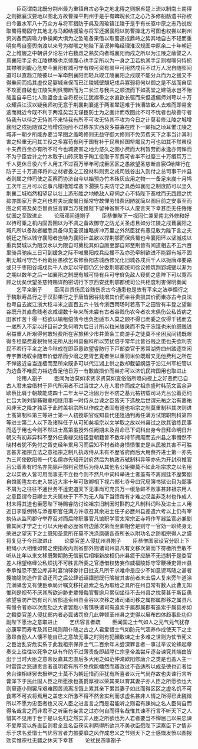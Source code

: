 <!-- { "loadSidebar": true } -->
　　臣窃谓南北既分荆州最为重镇自古必争之地北得之则据呉楚上流以制南土南得之则据襄汉要地以图北方故曹操平荆州于是乎有睥睨长江之心乃多修船舫遗书孙权曰今置水军八十万众方与将军猎防于呉及周瑜镇江陵于是乎有长驱中原之志乃说权取蜀得蜀固守其地北与马超结援瑜与将军还据襄阳以防曹操北方可图也权尝以荆州资刘备而周瑜力争操闻大惧为之坠笔备果借以取蜀遂成鼎峙之势其地自古不轻而重明矣粤自銮舆南渡以来号为襟喉之地陛下圣谟神略经理淮汉规图中原余二十年朝廷之上帷幄之中朝讲夕论左计右数虑之熟矣向者城襄阳而戍之所以为江陵之蔽譬之人焉襄阳手足也江陵襟喉也京师腹心也手足所以为一身之卫若执其手足则襟喉何恃扼其襟喉则腹心危矣今襄阳有城可守有粮可资有噐甲可用然戍兵不过万人况自随郢间道可以直趋江陵彼以一军牵制襄阳而轻兵取江陵襄阳之戍既不能分兵而为之援又不得乗间而捣其虚仅足婴城自保而已江陵城壁頽圮戍兵寡弱将何以御之是不战而自屈不攻而自破也江陵失利呉蜀断而为二长江与我共之顺流而下如髙堂之建瓴水岂不殆哉盖自辛巳北人败盟金主自将视长江犹襟帯之水直欲长驱而来但遣偏师刘萼以十万众耀兵江汉以疑我师初无意于荆襄荆襄逺于两淮辇运难于转漕故敌人去难而即易舍逺而就近今既不利于两淮矣岂无谋臣防士为之画计而改图此不可不忧者也故善守者恃我有以待之无恃其不来恃我有所不可攻无恃其不攻为今日之计莫若修江陵之城增襄阳之戍扼随郢之险增戍扼险不过移东实西裒多益寡在陛下一頥指之顷耳惟江陵之城非一朝夕所能办要当早图之盖略修则无益守御大修则不免劳费天下之事当计其利害之轻重无问其工役之多寡苟有利于国有补于民虽倾国帑竭民力可也如其不然虽役十夫费百金亦有所不可今也城要害之地为悠久之图小费而大利暂劳而永逸亦何惮而不为乎臣尝计之竹木取于山砖灰取于陶工役取于军费可省半不过糜三十万缗耳万二千人更休日役六千人用工不过百万半年可成臣区区之愚欲望圣慈断自宸给降行在防子三十万道择将帅之材者委之工役材料则责之戎司钱谷出入则付之总司事干州县者则属之帅司使之互察而协济自今以始预办竹木砖灰应用之物一一备足来嵗十月鸠工次年三月可以讫事凡楼橹雉堞髙下濶狭与夫防守之具悉如襄阳之制庻防可以坚久荆襄二城岿然相望足以壮上游形胜之地絶敌人窥伺之心不特陛下髙枕而无西顾之忧抑亦国家万世之利也若夫玩嵗愒日循常守故惮劳惜费因陋就简以图目前之安事至而图之何嗟及矣臣冒贡狂言罪当万死惟陛下留神省察不以人废言天下幸甚臣无任惓惓忧国之至取进止
　　论唐邓间道劄子
　　臣恭惟陛下一视同仁兼爱南北外修和好以待可乗之机内固吾圉以为不虞之备故御守之防尤关圣虑且如分江陵之戍葺襄阳之城凡所以备敌者纎悉具备仰见圣谟雄略折冲万里之外然臣犹有愚见敢为陛下言之夫朝廷之所以城守襄阳者岂特为襄阳计盖欲以捍荆鄂而保呉蜀也今襄阳环以坚城戍以重兵樊城以为阻汉水以为限自可奠枕其如自唐至郢自邓至荆皆有间道相去不五六百里骑兵驰疾三日可到缓急之际不唯襄阳戍兵应援不及亦恐牵制欲进不能郢有城不固荆无城可守岂不殆哉臣愚欲乞东修蔡阳古城西修光化旧城各戍兵千人以扼唐邓要路或只于枣阳谷城戍兵千人亦足以守御仍乞分委荆鄂都统司徐议修筑荆郢城壁以渐为之期以数年之后一如襄阳之制既有城可恃有兵可守庻免敌人窥伺之患陛下可以寛西顾之忧矣伏望圣慈特赐详酌密切行下京西安抚荆鄂都统司公共相度利害保明奏闻
　　乞平籴劄子
　　臣闻谷贵伤民谷贱伤农古今通患也是故有平籴之法李悝行之于魏耿寿昌行之于汉彭果行之于唐皆因谷贱增其价而籴谷贵损其价而粜亦古今良法也粤自去嵗江浙大稔斗米之直百五六十钱今浙西雨旸时若髙下之田皆有丰登之望新谷既升其直愈贱老农咸谓数十年来所未尝有古者谷贱伤农今者农末俱伤公私皆病之田家作苦十得一稔欲以输租偿债今也负担适市人莫之顾不得已而委之仅得千钱而去一嵗所入不足以纾目前之急何暇为后日计所以粒米狼戾而不免于冻饿也米价既贱钱帛益重人所艰得何敢轻费所在客旅稀少市井萧条工商游手之徒莫不坐困民间钱既艰得冬租縻费夏税物帛无所从出州县催科所以劳扰倍于常年此皆谷贱之患也夫欲利农民不若行平籴之法今秋成在即臣愚欲望睿防行下戸部委官于苏常湖秀四州踏逐空闲寺宇置场収籴随市价低昂而少增之吏胥乞覔者坐以重罚米价既增又无他费利之所在不惮逺近自当连樯而至所籴既多可以代江湖上供之数却截留纲运于沿江州军桩管以为边备不唯民力裕边备足他日万一有歉嵗损价而粜亦可以济饥民禆国用也取进止
　　论用人劄子
　　臣闻为治莫如求贤求贤莫如变俗俗所趋向视上之好恶而已自古人君未尝借材于异代所用者不过当世之人在人君作而成之祖宗盛时韩范文富余尹欧蔡比肩于朝故能成四十二年太平之治固万世不防之基元祐初载司马光吕公着范纯仁吕大防刘挚蘓辙辈相继用事一时侍从台谏之臣皆天下选故后世谓元祐之治有嘉祐风非天之降才独萃于此时盖祖宗所以作成之者固有道也祖宗之制莫重制科其次则进士髙第制科第三等进士第一人初授职官或知县代还陞通判再任满方试馆职制科第四等进士第二人以下及诸科任子从可知矣祖宗以文学取之故以州县试之欲其谙练民事而适于用也今则不然进士髙第虽授外任阙期未及召命已下词科出身今日拜命明日升朝又有初非异科不歴外任夤縁交结径登朝籍曽不数年持节拥麾而去州县之事懵然不晓材者犹不免付之胥吏经年累月习而后知不材者终身愦愦惟吏是从民被其害不可胜言甚非祖宗立法之意祖宗之制凡执政侍从未有不歴省府而后大用蔡齐进士第一亦先为三司使欧阳修一代名儒亦先知开封府然后为执政苏轼制科异等亦先为开封府推官吕公着素有时名亦先除戸部判官然后为侍从其他名公钜卿莫不如此祖宗求之以名用之以实故人皆可用而事无不立也今则不然凡中词科举进士者盖有不离阙廷不歴繁剧自馆阁陞左右史入禁近大率十年可致卿相下视六部七寺号曰冗局簿书狱讼目为鄙事不屑为之往往不通世务不逹吏道天下无事尚可充员万一缓急鲜不败事甚非祖宗用人之意臣谓今日卿士大夫属袂于下不为无人陛下当馈每有才难之叹盖非乏材也作成人材未得其道也臣愿陛下特赐睿防讨论祖宗旧制因时斟酌之凡制科词科及进士三人用近日李垕例特与添差职官任满方许収召其余进士任子必歴州县差遣六考以上仍有宰执侍从监司郡守举荐召对而后除职事官凡馆职学官太常宗正寺将作军器监官必兼剧曹其间才学之士可以大用者必歴省府边藩次第而至卿相舍是则守一官効一职终身无荣进之望天下之士既知圣意所在莫不洗涤磨砺各奋所长以附功名之防祖宗得人之盛将复见于今日取进止
　　论委官差人侵扰州县劄子
　　臣恭惟国家设官分职上下相绳小大相维如臂之使指故内则省部外则诸司州县凡有文移次第而下符檄所至敢不听从比年以来文移既繁期防无信前后相牾新故相仍州县疲于应酬不无违制于是委官差人相望络绎公私烦扰不可胜言所委之官慿借权势妄作威福陵轹守宰鞭棰吏胥州县奉承惟恐不至公库非时宴饷驿劵计日批支凡所干求唯命是应少不如意谤骂随之甚者搜摘隐防造作言语还司之后公肆诋诬譛愬既行隂被其害前者未去后人复来旁午道涂充满驿舍又有使臣承局计嘱文移托追索之名为取给之具所在州县常有数人此曹无知惟利是视苟不厌其所欲迫胁吏辈慢侮官曹逾月累旬坐待不去州县之扰莫甚于斯臣愚欲望睿防严饬有司凡省部追索州县金谷以次移之诸司诸司移之属郡属郡移之属县凡有慢令者亦以次而劾之大者罢黜小者镌秩诸司有追索于属郡属郡有追索于属县亦如之輙委官差人侵扰部内者必寘诸罚庻几此弊顿革州县之吏得以展布四体趋事赴功仰副陛下愿治之意取进止
　　乞优容言者疏
　　臣闻国之士气如人之元气元气犹存必康寜而寿考及其已耗则颠仆随之古之人君爱惜士气如防元气涵养作成使天下之士激昻奋励人人懐不能自已之意故无事之时则有犯顔敢谏之士多难之世则为仗节死义之臣治乱安危实系于此我祖宗保养士气二百余年未尝深罪言者一事过举议论蜂起章奏交上往往以死争之纵有忤防不过薄责旋即超陞仁宗皇帝盖尝斥逐台谏究其端由皆出于当时大臣之意帝反嘉其忠直后多大用之如范仲淹欧阳修唐介之类是也盖人主一时雷霆之怒谴责言者虽明君有所不免傥能幡然而寤改过不吝适所以成圣徳也近者给舍台谏相继罢去搢绅之士莫不为朝廷惜而臣犹有所喜者以元气尚存故也夫谏行言听膏泽下于民此固人臣之所愿欲也髙爵厚禄以荣其亲以育其妻子亦人臣之所愿欲也大则窜逐小则罢斥艰难困苦流离冻饿上累其亲下累其妻子如此而得区区之虚名饥不可食寒不可衣将焉用之盖忠义所激不得不然舍实利而求虚名甚非人情之所得已此魏徴所以不愿为忠臣者也又况人臣之进言言之而是君能听之则君有諌纳之名人臣何自而得名哉言之而非君不之听臣有妄言之过亦何自而得名哉惟其谏不行言不听天下之人惜其不见用于世于是以名归之然实非人臣之所欲也为人君者要当不惮屈己以来忠谏不爱厚赏以旌直臣则君全显名臣获实利两得所欲岂不美欤臣愿陛下深察臣下之情非乐于求名爱惜士气优容言者力振委靡之风作成忠义之节则天下之士感慨发愤以图报効实惟宗社无疆之休天下幸甚
　　论扰民四事劄子
